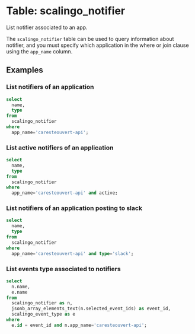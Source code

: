 # Table: scalingo_notifier

List notifier associated to an app.

The `scalingo_notifier` table can be used to query information about notifier, and you must specify which application in the where or join clause using the `app_name` column.

## Examples

### List notifiers of an application

```sql
select
  name,
  type
from
  scalingo_notifier
where
  app_name='caresteouvert-api';
```

### List active notifiers of an application

```sql
select
  name,
  type
from
  scalingo_notifier
where
  app_name='caresteouvert-api' and active;
```

### List notifiers of an application posting to slack

```sql
select
  name,
  type
from
  scalingo_notifier
where
  app_name='caresteouvert-api' and type='slack';
```

### List events type associated to notifiers

```sql
select
  n.name,
  e.name
from
  scalingo_notifier as n,
  jsonb_array_elements_text(n.selected_event_ids) as event_id,
  scalingo_event_type as e
where
  e.id = event_id and n.app_name='caresteouvert-api';
```
